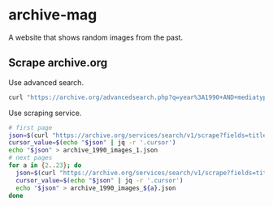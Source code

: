# archive-mag

A website that shows random images from the past.

## Scrape archive.org  

Use advanced search.  
```bash
curl "https://archive.org/advancedsearch.php?q=year%3A1990+AND+mediatype%3Aimage&fl%5B%5D=date&fl%5B%5D=year&fl%5B%5D=description&fl%5B%5D=identifier&fl%5B%5D=publisher&fl%5B%5D=subject&fl%5B%5D=title&rows=1000000000&output=json" > archive_1990_images.json
```

Use scraping service.  
```bash
# first page
json=$(curl "https://archive.org/services/search/v1/scrape?fields=title,date,description,subject&q=date:1990&mediatype:image&count=10000")
cursor_value=$(echo "$json" | jq -r '.cursor')
echo "$json" > archive_1990_images_1.json
# next pages
for a in {2..23}; do
  json=$(curl "https://archive.org/services/search/v1/scrape?fields=title,date,description,subject&q=date:1990&mediatype:image&count=10000&cursor=${cursor_value}")
  cursor_value=$(echo "$json" | jq -r '.cursor')
  echo "$json" > archive_1990_images_${a}.json
done
```
